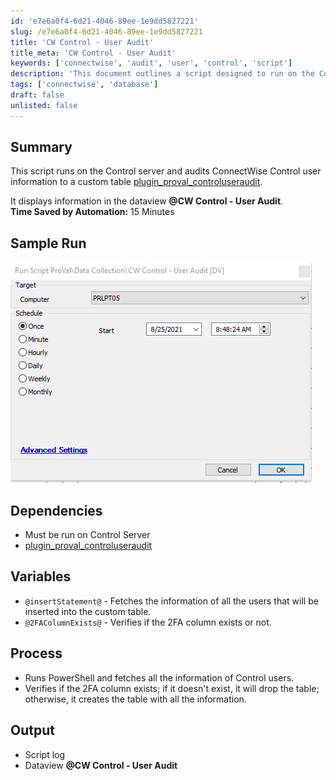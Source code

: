 ```yaml
---
id: 'e7e6a0f4-6d21-4046-89ee-1e9dd5827221'
slug: /e7e6a0f4-6d21-4046-89ee-1e9dd5827221
title: 'CW Control - User Audit'
title_meta: 'CW Control - User Audit'
keywords: ['connectwise', 'audit', 'user', 'control', 'script']
description: 'This document outlines a script designed to run on the ConnectWise Control server, auditing user information and logging it into a custom table. It details the necessary dependencies, variables used in the script, and the output generated, including a dataview for user audits and a script log. The automation is expected to save approximately 15 minutes of manual effort.'
tags: ['connectwise', 'database']
draft: false
unlisted: false
---
```


## Summary

This script runs on the Control server and audits ConnectWise Control user information to a custom table [plugin_proval_controluseraudit](<../tables/plugin_proval_controluseraudit.md>).

It displays information in the dataview **@CW Control - User Audit**.  
**Time Saved by Automation:** 15 Minutes

## Sample Run

![Sample Run](../../../static/img/CW-Control---User-Audit/image_1.png)

## Dependencies

- Must be run on Control Server
- [plugin_proval_controluseraudit](<../tables/plugin_proval_controluseraudit.md>)

## Variables

- `@insertStatement@` - Fetches the information of all the users that will be inserted into the custom table.
- `@2FAColumnExists@` - Verifies if the 2FA column exists or not.

## Process

- Runs PowerShell and fetches all the information of Control users.
- Verifies if the 2FA column exists; if it doesn't exist, it will drop the table; otherwise, it creates the table with all the information.

## Output

- Script log
- Dataview **@CW Control - User Audit**


